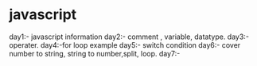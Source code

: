 # javascript

day1:- javascript information
day2:- comment , variable, datatype.
day3:- operater.
day4:-for loop example
day5:- switch condition
day6:- cover number to string, string to number,split, loop.
day7:- 
